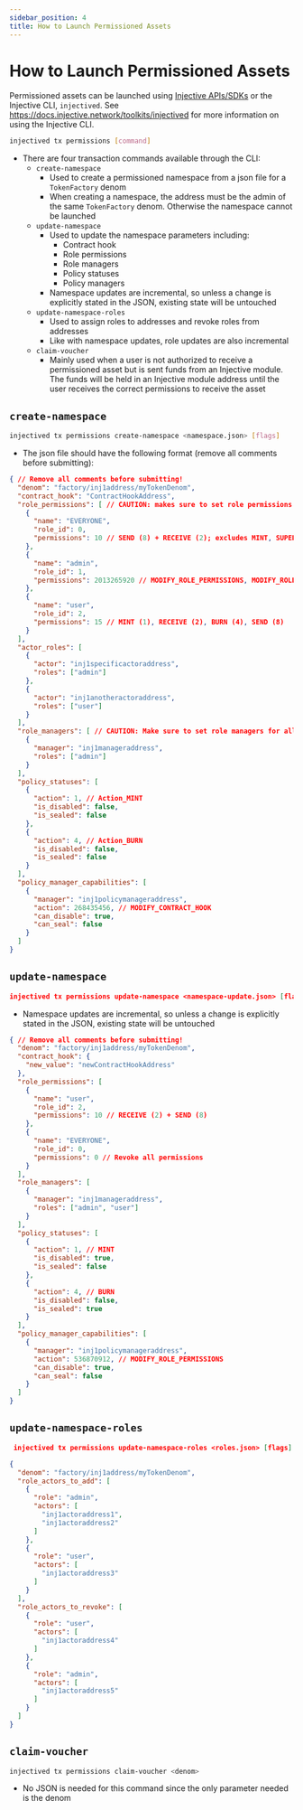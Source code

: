 ```yaml
---
sidebar_position: 4
title: How to Launch Permissioned Assets
---
```


# How to Launch Permissioned Assets

Permissioned assets can be launched using [Injective APIs/SDKs](https://api.injective.exchange/#permissions) or the Injective CLI, `injectived`. See https://docs.injective.network/toolkits/injectived for more information on using the Injective CLI.

```bash
injectived tx permissions [command]
```

- There are four transaction commands available through the CLI:
    - `create-namespace`
        - Used to create a permissioned namespace from a json file for a `TokenFactory` denom
        - When creating a namespace, the address must be the admin of the same `TokenFactory` denom. Otherwise the namespace cannot be launched
    - `update-namespace`
        - Used to update the namespace parameters including:
            - Contract hook
            - Role permissions
            - Role managers
            - Policy statuses
            - Policy managers
        - Namespace updates are incremental, so unless a change is explicitly stated in the JSON, existing state will be untouched
    - `update-namespace-roles`
        - Used to assign roles to addresses and revoke roles from addresses
        - Like with namespace updates, role updates are also incremental
    - `claim-voucher`
        - Mainly used when a user is not authorized to receive a permissioned asset but is sent funds from an Injective module. The funds will be held in an Injective module address until the user receives the correct permissions to receive the asset

## `create-namespace`

```bash
injectived tx permissions create-namespace <namespace.json> [flags]
```

- The json file should have the following format (remove all comments before submitting):

```json
{ // Remove all comments before submitting! 
  "denom": "factory/inj1address/myTokenDenom",
  "contract_hook": "ContractHookAddress",
  "role_permissions": [ // CAUTION: makes sure to set role permissions for all namespace management roles!
    {
      "name": "EVERYONE",
      "role_id": 0,
      "permissions": 10 // SEND (8) + RECEIVE (2); excludes MINT, SUPER_BURN, and management actions
    },
    {
      "name": "admin",
      "role_id": 1,
      "permissions": 2013265920 // MODIFY_ROLE_PERMISSIONS, MODIFY_ROLE_MANAGERS, etc. (all namespace management actions)
    },
    {
      "name": "user",
      "role_id": 2,
      "permissions": 15 // MINT (1), RECEIVE (2), BURN (4), SEND (8)
    }
  ],
  "actor_roles": [
    {
      "actor": "inj1specificactoraddress",
      "roles": ["admin"]
    },
    {
      "actor": "inj1anotheractoraddress",
      "roles": ["user"]
    }
  ],
  "role_managers": [ // CAUTION: Make sure to set role managers for all namespace management roles!
    {
      "manager": "inj1manageraddress",
      "roles": ["admin"]
    }
  ],
  "policy_statuses": [ 
    {
      "action": 1, // Action_MINT
      "is_disabled": false,
      "is_sealed": false
    },
    {
      "action": 4, // Action_BURN
      "is_disabled": false,
      "is_sealed": false
    }
  ],
  "policy_manager_capabilities": [
    {
      "manager": "inj1policymanageraddress",
      "action": 268435456, // MODIFY_CONTRACT_HOOK
      "can_disable": true,
      "can_seal": false
    }
  ]
}

```

## `update-namespace`

```json
injectived tx permissions update-namespace <namespace-update.json> [flags]
```

- Namespace updates are incremental, so unless a change is explicitly stated in the JSON, existing state will be untouched

```json
{ // Remove all comments before submitting! 
  "denom": "factory/inj1address/myTokenDenom",
  "contract_hook": {
    "new_value": "newContractHookAddress"
  },
  "role_permissions": [
    {
      "name": "user",
      "role_id": 2,
      "permissions": 10 // RECEIVE (2) + SEND (8)
    },
    {
      "name": "EVERYONE",
      "role_id": 0,
      "permissions": 0 // Revoke all permissions
    }
  ],
  "role_managers": [
    {
      "manager": "inj1manageraddress",
      "roles": ["admin", "user"]
    }
  ],
  "policy_statuses": [
    {
      "action": 1, // MINT
      "is_disabled": true,
      "is_sealed": false
    },
    {
      "action": 4, // BURN
      "is_disabled": false,
      "is_sealed": true
    }
  ],
  "policy_manager_capabilities": [
    {
      "manager": "inj1policymanageraddress",
      "action": 536870912, // MODIFY_ROLE_PERMISSIONS
      "can_disable": true,
      "can_seal": false
    }
  ]
}

```

## `update-namespace-roles`

```json
 injectived tx permissions update-namespace-roles <roles.json> [flags]
```

```json
{
  "denom": "factory/inj1address/myTokenDenom",
  "role_actors_to_add": [
    {
      "role": "admin",
      "actors": [
        "inj1actoraddress1",
        "inj1actoraddress2"
      ]
    },
    {
      "role": "user",
      "actors": [
        "inj1actoraddress3"
      ]
    }
  ],
  "role_actors_to_revoke": [
    {
      "role": "user",
      "actors": [
        "inj1actoraddress4"
      ]
    },
    {
      "role": "admin",
      "actors": [
        "inj1actoraddress5"
      ]
    }
  ]
}
```

## `claim-voucher`

```bash
injectived tx permissions claim-voucher <denom>
```

- No JSON is needed for this command since the only parameter needed is the denom
